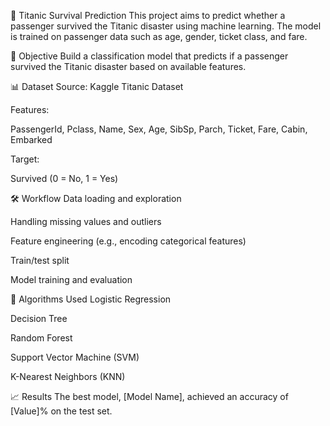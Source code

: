 🚢 Titanic Survival Prediction
This project aims to predict whether a passenger survived the Titanic disaster using machine learning. The model is trained on passenger data such as age, gender, ticket class, and fare.

📌 Objective
Build a classification model that predicts if a passenger survived the Titanic disaster based on available features.

📊 Dataset
Source: Kaggle Titanic Dataset

Features:

PassengerId, Pclass, Name, Sex, Age, SibSp, Parch, Ticket, Fare, Cabin, Embarked

Target:

Survived (0 = No, 1 = Yes)

🛠️ Workflow
Data loading and exploration

Handling missing values and outliers

Feature engineering (e.g., encoding categorical features)

Train/test split

Model training and evaluation

🤖 Algorithms Used
Logistic Regression

Decision Tree

Random Forest

Support Vector Machine (SVM)

K-Nearest Neighbors (KNN)

📈 Results
The best model, [Model Name], achieved an accuracy of [Value]% on the test set.

